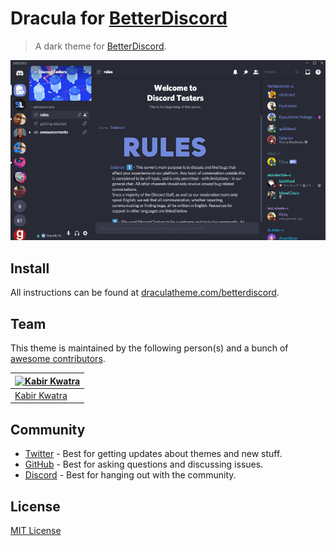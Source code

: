 # Dracula for [BetterDiscord](https://betterdiscord.net)

> A dark theme for [BetterDiscord](https://betterdiscord.net).

![Screenshot](./screenshot.png)

## Install

All instructions can be found at [draculatheme.com/betterdiscord](https://draculatheme.com/betterdiscord).

## Team

This theme is maintained by the following person(s) and a bunch of [awesome contributors](https://github.com/dracula/betterdiscord/graphs/contributors).

| [![Kabir Kwatra](https://avatars0.githubusercontent.com/u/30360059?v=3&s=70)](https://github.com/KabirKwatra) |
| ------------------------------------------------------------------------------------------------------------- |
| [Kabir Kwatra](https://github.com/KabirKwatra)                                                                |

## Community

- [Twitter](https://twitter.com/draculatheme) - Best for getting updates about themes and new stuff.
- [GitHub](https://github.com/dracula/dracula-theme/discussions) - Best for asking questions and discussing issues.
- [Discord](https://draculatheme.com/discord-invite) - Best for hanging out with the community.

## License

[MIT License](./LICENSE)
